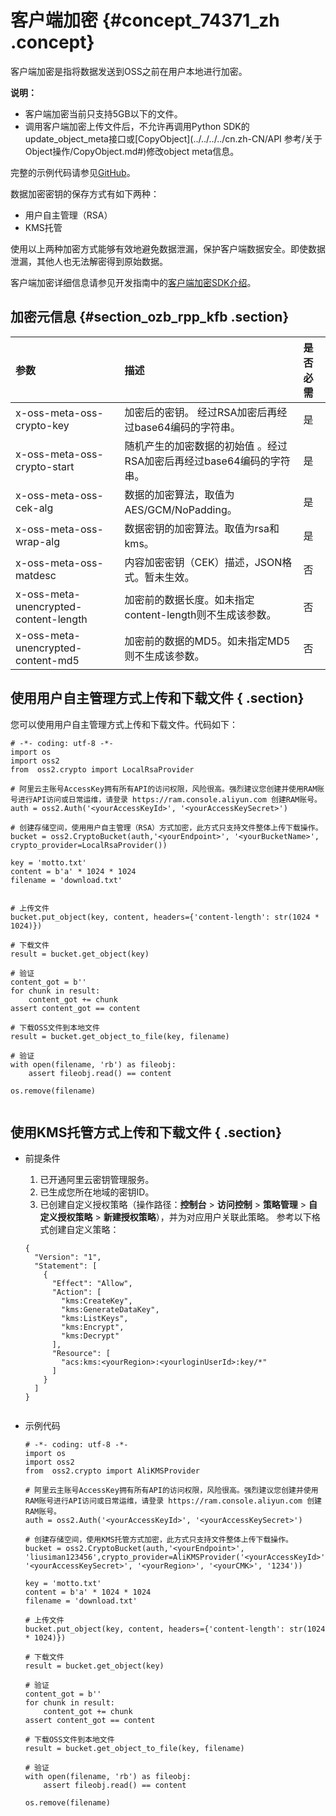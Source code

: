 # 客户端加密 {#concept_74371_zh .concept}

客户端加密是指将数据发送到OSS之前在用户本地进行加密。

**说明：** 

-   客户端加密当前只支持5GB以下的文件。
-   调用客户端加密上传文件后，不允许再调用Python SDK的update\_object\_meta接口或[CopyObject](../../../../cn.zh-CN/API 参考/关于Object操作/CopyObject.md#)修改object meta信息。

完整的示例代码请参见[GitHub](https://github.com/aliyun/aliyun-oss-python-sdk/blob/master/examples/object_crypto.py)。

数据加密密钥的保存方式有如下两种：

-   用户自主管理（RSA）
-   KMS托管

使用以上两种加密方式能够有效地避免数据泄漏，保护客户端数据安全。即使数据泄漏，其他人也无法解密得到原始数据。

客户端加密详细信息请参见开发指南中的[客户端加密SDK介绍](https://help.aliyun.com/document_detail/73332.html)。

## 加密元信息 {#section_ozb_rpp_kfb .section}

|参数|描述|是否必需|
|:-|:-|:---|
|x-oss-meta-oss-crypto-key|加密后的密钥。 经过RSA加密后再经过base64编码的字符串。|是|
|x-oss-meta-oss-crypto-start|随机产生的加密数据的初始值 。经过RSA加密后再经过base64编码的字符串。|是|
|x-oss-meta-oss-cek-alg|数据的加密算法，取值为AES/GCM/NoPadding。|是|
|x-oss-meta-oss-wrap-alg|数据密钥的加密算法。取值为rsa和kms。|是|
|x-oss-meta-oss-matdesc|内容加密密钥（CEK）描述，JSON格式。暂未生效。|否|
|x-oss-meta-unencrypted-content-length|加密前的数据长度。如未指定content-length则不生成该参数。|否|
|x-oss-meta-unencrypted-content-md5|加密前的数据的MD5。如未指定MD5则不生成该参数。|否|

## 使用用户自主管理方式上传和下载文件 { .section}

您可以使用用户自主管理方式上传和下载文件。代码如下：

```language-python
# -*- coding: utf-8 -*-
import os
import oss2
from  oss2.crypto import LocalRsaProvider

# 阿里云主账号AccessKey拥有所有API的访问权限，风险很高。强烈建议您创建并使用RAM账号进行API访问或日常运维，请登录 https://ram.console.aliyun.com 创建RAM账号。
auth = oss2.Auth('<yourAccessKeyId>', '<yourAccessKeySecret>')

# 创建存储空间，使用用户自主管理（RSA）方式加密，此方式只支持文件整体上传下载操作。
bucket = oss2.CryptoBucket(auth,'<yourEndpoint>', '<yourBucketName>', crypto_provider=LocalRsaProvider())

key = 'motto.txt'
content = b'a' * 1024 * 1024
filename = 'download.txt'


# 上传文件
bucket.put_object(key, content, headers={'content-length': str(1024 * 1024)})

# 下载文件
result = bucket.get_object(key)

# 验证
content_got = b''
for chunk in result:
    content_got += chunk
assert content_got == content

# 下载OSS文件到本地文件
result = bucket.get_object_to_file(key, filename)

# 验证
with open(filename, 'rb') as fileobj:
    assert fileobj.read() == content

os.remove(filename)
			
```

## 使用KMS托管方式上传和下载文件 { .section}

-   前提条件

    1.  已开通阿里云密钥管理服务。
    2.  已生成您所在地域的密钥ID。
    3.  已创建自定义授权策略（操作路径：**控制台** \> **访问控制** \> **策略管理** \> **自定义授权策略** \> **新建授权策略**），并为对应用户关联此策略。
    参考以下格式创建自定义策略：

    ```language-json
    {
      "Version": "1",
      "Statement": [
        {
          "Effect": "Allow",
          "Action": [
            "kms:CreateKey",
            "kms:GenerateDataKey",
            "kms:ListKeys",
            "kms:Encrypt",
            "kms:Decrypt"
          ],
          "Resource": [
            "acs:kms:<yourRegion>:<yourloginUserId>:key/*"
          ]
        }
      ]
    }
    					
    ```

-   示例代码

    ```language-python
    # -*- coding: utf-8 -*-
    import os
    import oss2
    from  oss2.crypto import AliKMSProvider
    
    # 阿里云主账号AccessKey拥有所有API的访问权限，风险很高。强烈建议您创建并使用RAM账号进行API访问或日常运维，请登录 https://ram.console.aliyun.com 创建RAM账号。
    auth = oss2.Auth('<yourAccessKeyId>', '<yourAccessKeySecret>')
    
    # 创建存储空间，使用KMS托管方式加密，此方式只支持文件整体上传下载操作。
    bucket = oss2.CryptoBucket(auth,'<yourEndpoint>', 'liusiman123456',crypto_provider=AliKMSProvider('<yourAccessKeyId>', '<yourAccessKeySecret>', '<yourRegion>', '<yourCMK>', '1234'))
    
    key = 'motto.txt'
    content = b'a' * 1024 * 1024
    filename = 'download.txt'
    
    # 上传文件
    bucket.put_object(key, content, headers={'content-length': str(1024 * 1024)})
    
    # 下载文件
    result = bucket.get_object(key)
    
    # 验证
    content_got = b''
    for chunk in result:
        content_got += chunk
    assert content_got == content
    
    # 下载OSS文件到本地文件
    result = bucket.get_object_to_file(key, filename)
    
    # 验证
    with open(filename, 'rb') as fileobj:
        assert fileobj.read() == content
    
    os.remove(filename)
    					
    ```


